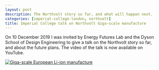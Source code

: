 ```yaml
---
layout: post
description: The Northvolt story so far, and what will happen next.
categories: [imperial-college-london, northvolt]
title: Imperial College talk on Northvolt Giga-scale manufacture
---
```


On 10 December 2019 I was invited by Energy Futures Lab and the Dyson School of Design Engineering to give a talk on the Northvolt story so far, and about the future plans. The video of the talk is now available on YouTube.

[![Giga-scale European Li-ion manufacture](https://img.youtube.com/vi/7DTMnF3EDBI/0.jpg)](https://www.youtube.com/watch?v=7DTMnF3EDBI "Giga-scale European Li-ion manufacture")
